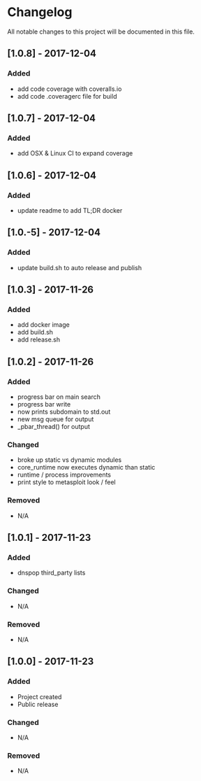 # Changelog
All notable changes to this project will be documented in this file.

## [1.0.8] - 2017-12-04
### Added
- add code coverage with coveralls.io
- add code .coveragerc file for build

## [1.0.7] - 2017-12-04
### Added
- add OSX & Linux CI to expand coverage


## [1.0.6] - 2017-12-04
### Added
- update readme to add TL;DR docker

## [1.0.-5] - 2017-12-04
### Added
- update build.sh to auto release and publish

## [1.0.3] - 2017-11-26
### Added
- add docker image
- add build.sh
- add release.sh


## [1.0.2] - 2017-11-26
### Added
- progress bar on main search
- progress bar write
- now prints subdomain to std.out
- new msg queue for output
- _pbar_thread() for output

### Changed
- broke up static vs dynamic modules
- core_runtime now executes dynamic than static
- runtime / process improvements 
- print style to metasploit look / feel

### Removed
- N/A

## [1.0.1] - 2017-11-23
### Added
- dnspop third_party lists

### Changed
- N/A

### Removed
- N/A

## [1.0.0] - 2017-11-23
### Added
- Project created 
- Public release

### Changed
- N/A

### Removed
- N/A
